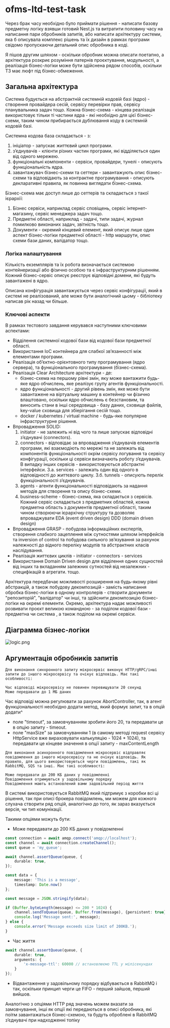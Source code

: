 # ofms-ltd-test-task

Через брак часу необхідно було приймати рішення - написати базову предметну логіку взявши готовий Nest.js та витратити
половину часу на написання пари обробників запитів, або написати архітектуру системи, яка б описувала комплекс рішень та
їх дизайн в рамках програми свідомо пропускаючи детальний опис обробника в коді.

Я пішов другим шляхом - оскільки обробник можна описати поетапно, а архітектура розкриє розуміння патернів
проєктування, модульності, а реалізація бізнес-логіки може бути здійснена рядом способів, оскільки ТЗ має люфт під
бізнес-обмеження.

## Загальна архітектура

Система будується на абстрактній системній кодовій базі (ядро) - створення провайдера сесій, сервісу перевірки прав,
сервісу планувальника задач тощо.
Кожна бізнес-схема - кінцева реалізація використовує тільки ті частини ядра - які необхідно для цієї бізнес-схеми, таким
чином прибирається дублювання коду в системній кодовій базі.

Системна кодова база складається - з:

1. ініціатор - запускає життєвий цикл програми.
2. зʼєднувачів - клієнти різних частин програми, які відділяється один від одного мережею.
3. функціональні компоненти - сервіси, провайдери, тунелі - описують функціональність ядра.
4. завантажувач бізнес-схеми та сеттери - завантажують опис бізнес-схеми та відповідають за контрактне програмування -
   описують декларативні правила, як повинна виглядати бізнес-схема.

Бізнес-схема має доступ лише до сеттерів та складається з такої ієрархії:

1. Бізнес сервіси, наприклад сервіс сповіщень, сервіс інтернет-магазину, сервіс менеджера задач тощо.
2. Предметні області, наприклад - задачі, типи задачі, журнал помилково виконаних задач, звітність тощо.
3. Документи - окремий кінцевий елемент, який описує лише один аспект бізнес-логіки предметної області - http маршрути,
   опис схеми бази даних, валідатор тощо.

### Логіка налаштування

Кількість екземплярів та їх робота визначається системою контейнеризації або фізично особою та є інфраструктурним
рішенням. Кожний бізнес-сервіс описує реєструє відповідні домени, які будуть завантажені в ядро.

Описана конфігурація завантажується через сервіс конфігурації, який в системі не реалізований, але може бути аналогічний
цьому - бібліотеку написав рік назад чи більше.

### Ключові аспекти

В рамках тестового завдання керувався наступними ключовими аспектами:

- Відділення системної кодової бази від кодової бази предметної області.
- Використання IoC контейнера для слабкої звʼязанності між елементами програми.
- Реалізація обʼєктно-орієнтовного типу програмування (ядро сервера), та функціонального програмування (бізнес-схема).
- Реалізація Clear Architecture архітектури - де:
    - бізнес-схема на першому рівні змін, яку може вантажити будь-яке ядро обчислень, яке реалізує групу агентів
      функціональності.
    - ядро функціональності - другий рівень змін, яке може бути завантажене на віртуальну машину в контейнер чи фізично
      влаштовано, оскільки ядро обчислень є безстановим, та виносить стани в інші середовища - базу даних, сховище
      файлів, key-value сховища для збіерігання сесій тощо.
    - docker / kubernetes / virtual machine - будь-яке популярне інфраструктурне рішення.
- Впровадження SOLID:
    1. initiator - не залежить ні від чого та лише запускає відповідні зʼєднувачі (connectors).
    2. connectors - відповідає за впровадження зʼєднувачів елементів програми, які взаємодіють по мережі та не залежать
       від компонентів функціональності окрім сервісу логування та сервісу конфігурації, оскільки ці сервіси визначають
       роботу зʼєднувачів. В випадку інших сервісів - використовуються абстрактні інтерфейси.
       3.а. services - залежать один від одного в відповідності до життєвого циклу.
       3.б. tunnels - описують перелік функціональності зʼєднувачів.
    4. agents - агенти функціональності відповідають за надання методів для створення та опису бізнес-схеми.
    5. business-scheme - бізнес-схема, яка складається з сервісів. Кожний сервіс складається з предметних областей,
       кожна
       предметна область з документів предметної області, таким чином створюючи ієрархічну структуру та дозволяє
       впроваджувати EDA (event driven design) DDD (domain driven design)
- Впровадження GRASP - побудова інформаційних експертів, створення слабкого зацеплення між сутностями шляхом інтерфейсів
  та inversion of control та побудова сильного звʼязування за рахунок належності до відного переліку модулів та
  абстрактних класів наслідування.
- Реалізація життєвих циклів - initiator - connectors - services
- Використання Domain Driven design для відділення одних сущностей від інших та вкладанням залежних сутностей від
  незалежних - специфікацій в агрегати. тощо.

Архітектура передбачає можливості розширення на будь-якому рівні абстракцій, а також побудову декомпозицій - замість
написання обробка бізнес-логіки в одному контролерів - створити документи "репозиторій", "валідатор" чи інші, та
здійснити декомпозицію бізнес-логіки на окремі елементи. Окремо, архітектура надає можливості розвивати проєкт великою
командною - за поділом кодової бази - предметна чи система , а також поділом на окремі сервіси.

## Діаграмма бізнес-логіки

![logic.png](logic.png)

## Аргументація обробників запитів

```
Для виконання синхронного запиту мікросервіс виконує HTTP/gRPC/інші запити до іншого мікросервісу та очікує відповідь. Має такі особливості:

Час відповіді мікросервісу не повинен перевищувати 20 секунд
Може передавати до 1 МБ даних
```

Час відповіді можна регулювати за рахунок AbortController, так, в агент функціональності необхідно додати метод, який
формує запит, та в опцій додати^

- поле "timeout", за замовчуванням зробити його 20, та передавати це в опцію запиту - timeout.
- поле "maxSize" за замовчуванням 1 (в самому методі request сервісу HttpService вже вираховувати калькуляцію - 1024 *
  1024), та передавати це кінцеве значення в опції запиту - maxContentLength

```
Для виконання асинхронного повідомлення мікросервіс відправляє повідомлення до іншого мікросервісу та не очікує відповідь. Як правило, для цього використовуються черги повідомлень, такі як RabbitMQ, SQS та інші. Має такі особливості:

Може передавати до 200 КБ даних у повідомленні
Повідомлення отримуються у задовільному порядку
Повідомлення мають встановлений вами задовільний період життя
```

В системі використовується RabbitMQ який підтримує з коробки всі ці рішення, так при описі брокера повідомлень, ми можем
для кожного слухача створити ряд опцій, аналогічно до того, як зараз вказується версія, чи тип комунікації.

Такими опціями можуть бути:

- Може передавати до 200 КБ даних у повідомленні

```typescript
const connection = await amqp.connect('amqp://localhost');
const channel = await connection.createChannel();
const queue = 'my_queue';

await channel.assertQueue(queue, {
    durable: true,
});

const data = {
    message: 'This is a message',
    timestamp: Date.now()
};

const message = JSON.stringify(data);

if (Buffer.byteLength(message) <= 200 * 1024) {
    channel.sendToQueue(queue, Buffer.from(message), {persistent: true});
    console.log('Message sent:', message);
} else {
    console.error('Message exceeds size limit of 200KB.');
}
```

- Час життя

```typescript
await channel.assertQueue(queue, {
    durable: true,
    arguments: {
        'x-message-ttl': 60000 // встановлюємо TTL у мілісекундах
    }
});
  ``` 

- Відвантаження у задовільному порядку відбувається в RabbitMQ і так, оскільки принцип черги це FIFO - перший зайшов, перший вийшов.

Аналогічно з опціями HTTP ряд значень можем вказати за замовчування, інші як опції які передаються в описі обробника,
які поітм завантажаться бізнес-схемою, та будуть оброблені в RabbitMQ зʼєднувачі при надходженні топіку


